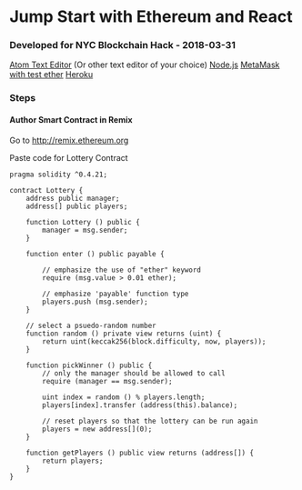 # Jump Start with Ethereum and React

### Developed for NYC Blockchain Hack - 2018-03-31

[Atom Text Editor](https://atom.io) (Or other text editor of your choice)
[Node.js](https://nodejs.org/en/)
[MetaMask](https://metamask.io/)
[with test ether](https://faucet.rinkeby.io/)
[Heroku](https://heroku.com)

### Steps

#### Author Smart Contract in Remix

Go to http://remix.ethereum.org

Paste code for Lottery Contract

```
pragma solidity ^0.4.21;

contract Lottery {
    address public manager;
    address[] public players;

    function Lottery () public {
        manager = msg.sender;
    }

    function enter () public payable {

        // emphasize the use of "ether" keyword
        require (msg.value > 0.01 ether);

        // emphasize 'payable' function type
        players.push (msg.sender);
    }

    // select a psuedo-random number
    function random () private view returns (uint) {
        return uint(keccak256(block.difficulty, now, players));
    }

    function pickWinner () public {
        // only the manager should be allowed to call
        require (manager == msg.sender);

        uint index = random () % players.length;
        players[index].transfer (address(this).balance);

        // reset players so that the lottery can be run again
        players = new address[](0);
    }

    function getPlayers () public view returns (address[]) {
        return players;
    }
}
```
